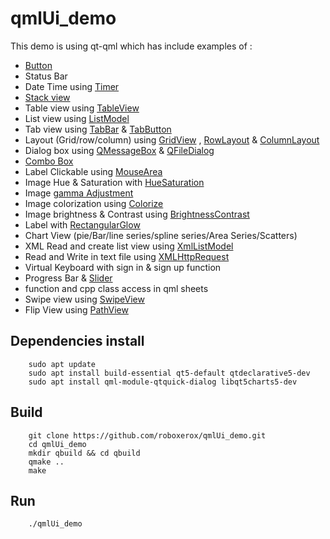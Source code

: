 # qmlUi_demo

This demo is using qt-qml which has include examples of :

* [Button](https://doc.qt.io/qt-6/qml-qtquick-controls-button.html)
* Status Bar
* Date Time using [Timer](https://doc.qt.io/qt-6/qml-qtqml-timer.html)
* [Stack view](https://doc.qt.io/qt-6/qml-qtquick-controls-stackview.html)
* Table view using [TableView](https://doc.qt.io/qt-6/qml-qtquick-tableview.html)
* List view using [ListModel](https://doc.qt.io/qt-6/qml-qtqml-models-listmodel.html)
* Tab view using [TabBar](https://doc.qt.io/qt-6/qml-qtquick-controls-tabbar.html) & [TabButton](https://doc.qt.io/qt-6/qml-qtquick-controls-tabbutton.html)
* Layout (Grid/row/column) using [GridView](https://doc.qt.io/qt-6/qml-qtquick-gridview.html) , [RowLayout](https://doc.qt.io/qt-6/qml-qtquick-layouts-rowlayout.html) & [ColumnLayout](https://doc.qt.io/qt-6/qml-qtquick-layouts-columnlayout.html)
* Dialog box using [QMessageBox](https://doc.qt.io/qt-6/qmessagebox.html) & [QFileDialog](https://doc.qt.io/qt-6/qfiledialog.html)
* [Combo Box](https://doc.qt.io/qt-6/qml-qtquick-controls-combobox.html)
* Label Clickable using [MouseArea](https://doc.qt.io/qt-6/qml-qtquick-mousearea.html)
* Image Hue & Saturation with [HueSaturation](https://doc.qt.io/qt-6/qml-qt5compat-graphicaleffects-huesaturation.html)
* Image [gamma Adjustment](https://doc.qt.io/qt-6/qml-qt5compat-graphicaleffects-gammaadjust.html)
* Image colorization using [Colorize](https://doc.qt.io/qt-6/qml-qt5compat-graphicaleffects-colorize.html)
* Image brightness & Contrast using [BrightnessContrast](https://doc.qt.io/qt-6/qml-qt5compat-graphicaleffects-brightnesscontrast.html)
* Label with [RectangularGlow](https://doc.qt.io/qt-6/qml-qt5compat-graphicaleffects-rectangularglow.html)
* Chart View (pie/Bar/line series/spline series/Area Series/Scatters)
* XML Read and create list view using [XmlListModel](https://doc.qt.io/qt-6/qml-qtqml-xmllistmodel-xmllistmodel.html)
* Read and Write in text file using [XMLHttpRequest](https://doc.qt.io/qt-6/qml-qtqml-xmlhttprequest.html)
* Virtual Keyboard with sign in & sign up function
* Progress Bar & [Slider](https://doc.qt.io/qt-6/qml-qtquick-controls-slider.html)
* function and cpp class access in qml sheets
* Swipe view using [SwipeView](https://doc.qt.io/qt-6/qml-qtquick-controls-swipeview.html)
* Flip View using [PathView](https://doc.qt.io/qt-6/qml-qtquick-pathview.html)

## Dependencies install

		sudo apt update
		sudo apt install build-essential qt5-default qtdeclarative5-dev
		sudo apt install qml-module-qtquick-dialog libqt5charts5-dev 
		
		
## Build

		git clone https://github.com/roboxerox/qmlUi_demo.git
		cd qmlUi_demo
		mkdir qbuild && cd qbuild
		qmake ..
		make
		
## Run

		./qmlUi_demo

